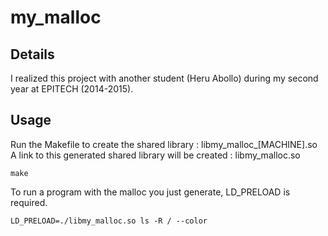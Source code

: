 # my_malloc

## Details

I realized this project with another student (Heru Abollo) during my second year at EPITECH (2014-2015).

## Usage

Run the Makefile to create the shared library : libmy_malloc_[MACHINE].so
A link to this generated shared library will be created : libmy_malloc.so

```
make
```
To run a program with the malloc you just generate, LD_PRELOAD is required.

```
LD_PRELOAD=./libmy_malloc.so ls -R / --color
```